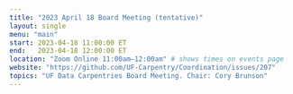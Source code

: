 ```yaml
---
title: "2023 April 18 Board Meeting (tentative)"
layout: single
menu: "main"
start: 2023-04-18 11:00:00 ET
end:   2023-04-18 12:00:00 ET
location: "Zoom Online 11:00am–12:00am" # shows times on events page
website: "https://github.com/UF-Carpentry/Coordination/issues/207"
topics: "UF Data Carpentries Board Meeting. Chair: Cory Brunson"
---
```

